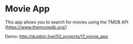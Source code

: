# Movie App

This app allows you to search for movies using the TMDB API (https://www.themoviedb.org/)

Demo: http://dustbin.live/50_projects/17_movie_app

